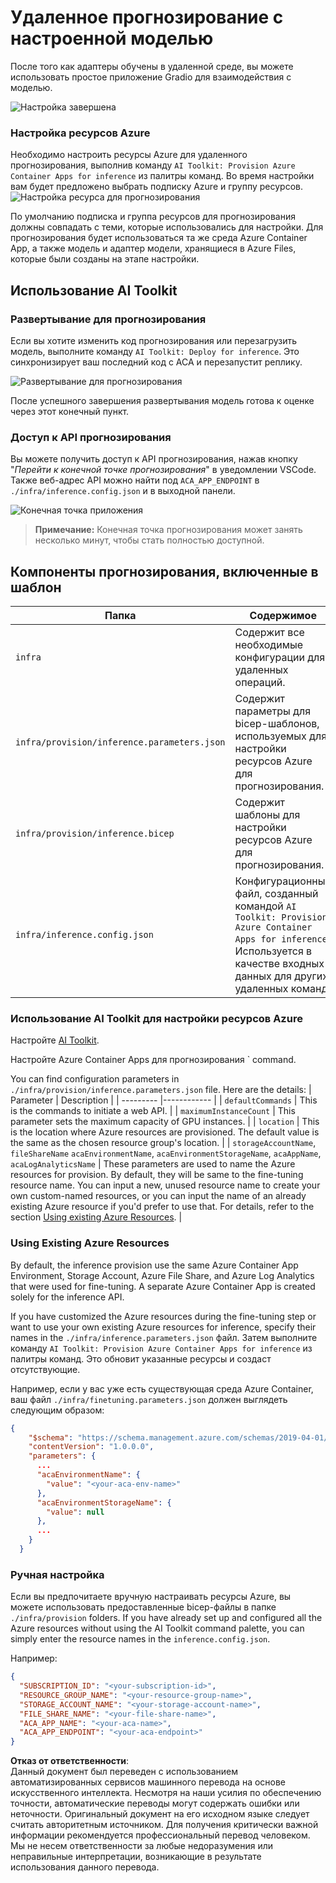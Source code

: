 # Удаленное прогнозирование с настроенной моделью

После того как адаптеры обучены в удаленной среде, вы можете использовать простое приложение Gradio для взаимодействия с моделью.

![Настройка завершена](../../../../../translated_images/log-finetuning-res.4b3ee593f24d3096742d09375adade22b217738cab93bc1139f224e5888a1cbf.ru.png)

### Настройка ресурсов Azure
Необходимо настроить ресурсы Azure для удаленного прогнозирования, выполнив команду `AI Toolkit: Provision Azure Container Apps for inference` из палитры команд. Во время настройки вам будет предложено выбрать подписку Azure и группу ресурсов.  
![Настройка ресурса для прогнозирования](../../../../../translated_images/command-provision-inference.b294f3ae5764ab45b83246d464ad5329b0de20cf380f75a699b4cc6b5495ca11.ru.png)
   
По умолчанию подписка и группа ресурсов для прогнозирования должны совпадать с теми, которые использовались для настройки. Для прогнозирования будет использоваться та же среда Azure Container App, а также модель и адаптер модели, хранящиеся в Azure Files, которые были созданы на этапе настройки.

## Использование AI Toolkit 

### Развертывание для прогнозирования  
Если вы хотите изменить код прогнозирования или перезагрузить модель, выполните команду `AI Toolkit: Deploy for inference`. Это синхронизирует ваш последний код с ACA и перезапустит реплику.  

![Развертывание для прогнозирования](../../../../../translated_images/command-deploy.cb6508c973d6257e649aa4f262d3c170a374da3e9810a4f3d9e03935408a592b.ru.png)

После успешного завершения развертывания модель готова к оценке через этот конечный пункт.

### Доступ к API прогнозирования

Вы можете получить доступ к API прогнозирования, нажав кнопку "*Перейти к конечной точке прогнозирования*" в уведомлении VSCode. Также веб-адрес API можно найти под `ACA_APP_ENDPOINT` в `./infra/inference.config.json` и в выходной панели.

![Конечная точка приложения](../../../../../translated_images/notification-deploy.00f4267b7aa6a18cfaaec83a7831b5d09311d5d96a70bb4c9d651ea4a41a8af7.ru.png)

> **Примечание:** Конечная точка прогнозирования может занять несколько минут, чтобы стать полностью доступной.

## Компоненты прогнозирования, включенные в шаблон
 
| Папка | Содержимое |
| ------ |--------- |
| `infra` | Содержит все необходимые конфигурации для удаленных операций. |
| `infra/provision/inference.parameters.json` | Содержит параметры для bicep-шаблонов, используемых для настройки ресурсов Azure для прогнозирования. |
| `infra/provision/inference.bicep` | Содержит шаблоны для настройки ресурсов Azure для прогнозирования. |
| `infra/inference.config.json` | Конфигурационный файл, созданный командой `AI Toolkit: Provision Azure Container Apps for inference`. Используется в качестве входных данных для других удаленных команд. |

### Использование AI Toolkit для настройки ресурсов Azure
Настройте [AI Toolkit](https://marketplace.visualstudio.com/items?itemName=ms-windows-ai-studio.windows-ai-studio).

Настройте Azure Container Apps для прогнозирования ` command.

You can find configuration parameters in `./infra/provision/inference.parameters.json` file. Here are the details:
| Parameter | Description |
| --------- |------------ |
| `defaultCommands` | This is the commands to initiate a web API. |
| `maximumInstanceCount` | This parameter sets the maximum capacity of GPU instances. |
| `location` | This is the location where Azure resources are provisioned. The default value is the same as the chosen resource group's location. |
| `storageAccountName`, `fileShareName` `acaEnvironmentName`, `acaEnvironmentStorageName`, `acaAppName`,  `acaLogAnalyticsName` | These parameters are used to name the Azure resources for provision. By default, they will be same to the fine-tuning resource name. You can input a new, unused resource name to create your own custom-named resources, or you can input the name of an already existing Azure resource if you'd prefer to use that. For details, refer to the section [Using existing Azure Resources](../../../../../md/01.Introduction/03). |

### Using Existing Azure Resources

By default, the inference provision use the same Azure Container App Environment, Storage Account, Azure File Share, and Azure Log Analytics that were used for fine-tuning. A separate Azure Container App is created solely for the inference API. 

If you have customized the Azure resources during the fine-tuning step or want to use your own existing Azure resources for inference, specify their names in the `./infra/inference.parameters.json` файл. Затем выполните команду `AI Toolkit: Provision Azure Container Apps for inference` из палитры команд. Это обновит указанные ресурсы и создаст отсутствующие.

Например, если у вас уже есть существующая среда Azure Container, ваш файл `./infra/finetuning.parameters.json` должен выглядеть следующим образом:

```json
{
    "$schema": "https://schema.management.azure.com/schemas/2019-04-01/deploymentParameters.json#",
    "contentVersion": "1.0.0.0",
    "parameters": {
      ...
      "acaEnvironmentName": {
        "value": "<your-aca-env-name>"
      },
      "acaEnvironmentStorageName": {
        "value": null
      },
      ...
    }
  }
```

### Ручная настройка  
Если вы предпочитаете вручную настраивать ресурсы Azure, вы можете использовать предоставленные bicep-файлы в папке `./infra/provision` folders. If you have already set up and configured all the Azure resources without using the AI Toolkit command palette, you can simply enter the resource names in the `inference.config.json`.

Например:

```json
{
  "SUBSCRIPTION_ID": "<your-subscription-id>",
  "RESOURCE_GROUP_NAME": "<your-resource-group-name>",
  "STORAGE_ACCOUNT_NAME": "<your-storage-account-name>",
  "FILE_SHARE_NAME": "<your-file-share-name>",
  "ACA_APP_NAME": "<your-aca-name>",
  "ACA_APP_ENDPOINT": "<your-aca-endpoint>"
}
```

**Отказ от ответственности**:  
Данный документ был переведен с использованием автоматизированных сервисов машинного перевода на основе искусственного интеллекта. Несмотря на наши усилия по обеспечению точности, автоматические переводы могут содержать ошибки или неточности. Оригинальный документ на его исходном языке следует считать авторитетным источником. Для получения критически важной информации рекомендуется профессиональный перевод человеком. Мы не несем ответственности за любые недоразумения или неправильные интерпретации, возникающие в результате использования данного перевода.